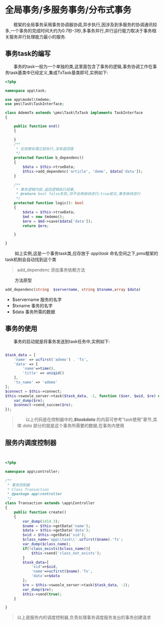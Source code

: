 # 全局事务/多服务事务/分布式事务

&nbsp; &nbsp; &nbsp; &nbsp;框架的全局事务采用事务协调器协调,异步执行,因涉及到多服务的协调通讯较多,一个事务的完成时间大约为0.7秒-3秒,多事务并行,并行运行能力取决于事务相关服务并行处理能力最小的服务.

## 事务task的编写
 &nbsp; &nbsp; &nbsp; &nbsp;事务的task一般为一个单独的类,这里面包含了事务的逻辑,事务协调工作在事务task基类中已经定义,集成TxTask基类即可,实例如下:

~~~php
<?php

namespace app\task;

use app\model\tmdemo;
use pms\Task\TaskInterface;

class AdemoTx extends \pms\Task\TxTask implements TaskInterface
{

    public function end()
    {

    }
    /**
     * 在依赖处理之前执行,没有返回值
     */
    protected function b_dependenc()
    {
        $data = $this->trueData;
        $this->add_dependenc('article', 'demo', $data['data']);
    }

    /**
     * 事务逻辑内容,返回逻辑执行结果,
     * @return bool false失败,将不会再继续进行;true成功,事务继续进行
     */
    protected function logic(): bool
    {
        $data = $this->trueData;
        $md = new tmdemo();
        $ere = $md->save($data['data']);
        return $ere;

    }

}

~~~

 &nbsp; &nbsp; &nbsp; &nbsp; 如上实例,这是一个事务task类,应存放于 *app\task* 命名空间之下,pms框架的task机制会自动找到这个类

 > add_dependenc 添加事务依赖方法  

 &nbsp; &nbsp; &nbsp; &nbsp; 方法原型
 ~~~php
 add_dependenc(string  $servername, string $txname,array $data)
 ~~~
* $servername 服务的名字
* $txname 事务的名字
* $data 事务所需的数据



## 事务的使用

&nbsp; &nbsp; &nbsp; &nbsp;事务的启动就是将事务发送到task任务中,实例如下:  

```php

$task_data = [
    'name' => ucfirst('ademo') . 'Tx',
    'data' => [
        'name'=>time(),
        'title' => uniqid()
    ],
    'tx_name' => 'ademo'
];
$connect = $this->connect;
$this->swoole_server->task($task_data, -1, function ($ser, $wid, $re) use ($connect) {
    var_dump($re);
    $connect->send_succee($re);
});

```

> &nbsp; &nbsp; &nbsp; &nbsp;以上代码是在控制器中的,__*$taskdata*__ 的内容可参考"task使用"章节,具体 *data* 部分的就是这个事务所需要的数据,在事务内使用




## 服务内调度控制器

~~~php


<?php

namespace app\controller;

/**
 * 事务控制器
 * Class Transaction
 * @package app\controller
 */
class Transaction extends \app\Controller
{
    public function create()
    {
        var_dump(1414.3);
        $name = $this->getData('name');
        $data = $this->getData('data');
        $xid = $this->getData('xid');
        $class_name='app\\task\\'.ucfirst($name).'Tx';
        var_dump($class_name);
        if(!class_exists($class_name)){
            $this->send('class_not_exists');
        }
        $task_data=[
            'xid'=>$xid,
            'name'=>ucfirst($name).'Tx',
            'data'=>$data
        ];
        $re = $this->swoole_server->task($task_data, -1);
        var_dump($re);
        $this->send(true);
    }

}


~~~

> 以上是服务内的调度控制器,负责处理事务调度服务发出的事务创建请求






